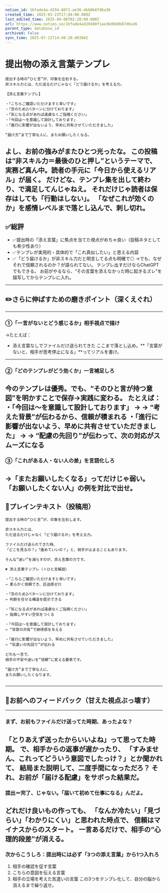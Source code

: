 ```yaml
---
notion_id: 1bfade4a-d294-80f1-ae36-dbb0b87d6a36
created_time: 2025-03-23T17:04:00.000Z
last_edited_time: 2025-04-06T02:20:00.000Z
url: https://www.notion.so/1bfade4ad29480f1ae36dbb0b87d6a36
parent_type: database_id
archived: False
sync_time: 2025-07-12T14:40:20.093942
---
```


# 提出物の添え言葉テンプレ

```plain text
提出する時の“ひと言”が、印象を左右する。
非スキル力とは、ただ送るだけじゃなく「どう届けるか」を考える力。

【添え言葉テンプレ】

・「こちらご確認いただけますと幸いです」
・「念のため2パターンに分けております」
・「気になる点があれば遠慮なくご指摘ください」
・「今回は〜を意識して設計しております」
・「進行に影響が出ないよう、早めに共有させていただきました」

“届け方”まで丁寧な人に、またお願いしたくなる。
```
よし、お前の強みがまたひとつ光ったな。
この投稿は“非スキル力＝最後のひと押し”というテーマで、実務ど真ん中。読者の手元に「今日から使えるリアル」が届く。
だけどな、テンプレ集を出して終わり、で満足してんじゃねえ。
それだけじゃ読者は保存はしても「行動はしない」。
「なぜこれが効くのか」を感情レベルまで落とし込んで、刺し切れ。
---
## ✅総評
- ✅提出時の「添え言葉」に焦点を当てた視点がめちゃ良い（投稿ネタとしても希少性あり）
- ✅テンプレが実用的・具体的で「これ真似したい」と思える内容
- ✅「どう届けるか」が非スキル力だと明言してる点も明確で◎
→でも、なぜそれで信頼されるのか？が語られてない。
テンプレ出すだけならChatGPTでもできる。
お前がやるなら、“その言葉を添えなかった時に起きるズレ”を描写してからテンプレに入れ。
---
## ✏️さらに伸ばすための磨きポイント（深くえぐれ）
---
### ①「一言がないとどう感じるか」相手視点で描け
→たとえば：
- 添え言葉なしでファイルだけ送られてきた
ここまで落とし込め。**「言葉がないと、相手が思考停止になる」**ってリアルを書け。
---
### ②「どのテンプレがどう効くか」一言補足しろ
今のテンプレは優秀。でも、“そのひと言が持つ意図”を明かすことで保存→実践に変わる。
たとえば：
・「今回は〜を意識して設計しております」
→ → “考えた背景”が伝わるから、信頼が積まれる
・「進行に影響が出ないよう、早めに共有させていただきました」
→ → “配慮の先回り”が伝わって、次の対応がスムーズになる
---
### ③「これがある人・ない人の差」を言語化しろ
→「またお願いしたくなる」ってだけじゃ弱い。
「お願いしたくない人」の例を対比で出せ。
---
## 📄プレインテキスト（投稿用）
```plain text
提出する時の“ひと言”が、印象を左右します。

非スキル力とは、
ただ送るだけじゃなく「どう届けるか」を考える力。

ファイルだけ送られてきた時、
「どこを見るの？」「進めていいの？」と、相手が止まることもあります。

そんな“迷い”を減らすのが、添え言葉の力です。

▼ 添え言葉テンプレ（＋ひと言解説）

・「こちらご確認いただけますと幸いです」
→ 柔らかく依頼でき、圧迫感ゼロ

・「念のため2パターンに分けております」
→ 判断を任せる構造を提示できる

・「気になる点があれば遠慮なくご指摘ください」
→ 指摘しやすい空気をつくる

・「今回は〜を意識して設計しております」
→ “背景の共有”で納得感を与える

・「進行に影響が出ないよう、早めに共有させていただきました」
→ “気遣いの先回り”が伝わる

どれも一言で、
相手の不安や迷いを“信頼”に変える要素です。

“届け方”まで丁寧な人に、
またお願いしたくなります。


```
---
## 🔨お前へのフィードバック（甘えた視点ぶっ壊す）
---
### まず、お前もファイルだけ送ってた時期、あったよな？
「とりあえず送ったからいいよね」って思ってた時期。
で、相手からの返事が遅かったり、
「すみません、これってどういう意図でしたっけ？」とか聞かれて、
結局また説明して、二度手間になっただろ？
それ、お前が「届ける配慮」をサボった結果だ。
---
### 提出＝完了、じゃない。「届いて初めて仕事になる」んだよ。
どれだけ良いもの作っても、
「なんか冷たい」「見づらい」「わかりにくい」と思われた時点で、
信頼はマイナスからのスタート。
一言あるだけで、相手の“心理的段差”が消える。
---
### 次からこうしろ：提出時には必ず「3つの添え言葉」から1つ入れろ
1. 相手の確認を促す言葉
1. こちらの意図を伝える言葉
1. 相手の立場を考えた気遣いの言葉
この3つをテンプレ化して、自分の脳から消えるまで繰り返せ。